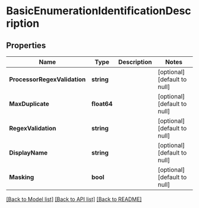 # BasicEnumerationIdentificationDescription

## Properties
Name | Type | Description | Notes
------------ | ------------- | ------------- | -------------
**ProcessorRegexValidation** | **string** |  | [optional] [default to null]
**MaxDuplicate** | **float64** |  | [optional] [default to null]
**RegexValidation** | **string** |  | [optional] [default to null]
**DisplayName** | **string** |  | [optional] [default to null]
**Masking** | **bool** |  | [optional] [default to null]

[[Back to Model list]](../README.md#documentation-for-models) [[Back to API list]](../README.md#documentation-for-api-endpoints) [[Back to README]](../README.md)

